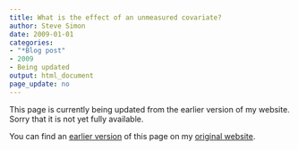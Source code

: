 ```yaml
---
title: What is the effect of an unmeasured covariate?
author: Steve Simon
date: 2009-01-01
categories:
- "*Blog post"
- 2009
- Being updated
output: html_document
page_update: no
---
```


This page is currently being updated from the earlier version of my website. Sorry that it is not yet fully available.

<!---More--->

You can find an [earlier version][sim1] of this page on my [original website][sim2].

[sim1]: http://www.pmean.com/09/UnmeasuredCovariate.html
[sim2]: http://www.pmean.com/original_site.html
